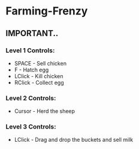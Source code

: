 # Farming-Frenzy
 
## IMPORTANT..

### Level 1 Controls:
* SPACE - Sell chicken
* F - Hatch egg
* LClick - Kill chicken
* RClick - Collect egg

### Level 2 Controls:
* Cursor - Herd the sheep

### Level 3 Controls:
* LClick - Drag and drop the buckets and sell milk
